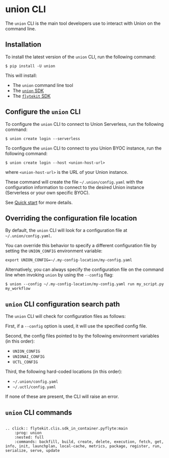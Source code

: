 # union CLI

The `union` CLI is the main tool developers use to interact with Union on the command line.

## Installation

To install the latest version of the `union` CLI, run the following command:

```{code-block} shell
$ pip install -U union
```

This will install:
* The `union` command line tool
* The [`union` SDK](./sdk/index)
* The [`flytekit` SDK](https://docs.flyte.org/en/latest/api/flytekit/docs_index.html)

## Configure the `union` CLI

To configure the `union` CLI to connect to Union Serverless, run the following command:

```{code-block} shell
$ union create login --serverless
```

To configure the `union` CLI to connect to you Union BYOC instance, run the following command:

```{code-block} shell
$ union create login --host <union-host-url>
```

where `<union-host-url>` is the URL of your Union instance.

These command will create the file `~/.union/config.yaml` with the configuration information to connect to the desired Union instance (Serverless or your own specific BYOC).

See [Quick start](../guide/quick-start.md) for more details.

## Overriding the configuration file location

By default, the `union` CLI will look for a configuration file at `~/.union/config.yaml`.

You can override this behavior to specify a different configuration file by setting the `UNION_CONFIG` environment variable:

```{code-block} shell
export UNION_CONFIG=~/.my-config-location/my-config.yaml
```

Alternatively, you can always specify the configuration file on the command line when invoking `union` by using the `--config` flag:

```{code-block} shell
$ union --config ~/.my-config-location/my-config.yaml run my_script.py my_workflow
```

## `union` CLI configuration search path

The `union` CLI will check for configuration files as follows:

First, if a `--config` option is used, it will use the specified config file.

Second, the config files pointed to by the following environment variables (in this order):

* `UNION_CONFIG`
* `UNIONAI_CONFIG`
* `UCTL_CONFIG`

Third, the following hard-coded locations (in this order):

* `~/.union/config.yaml`
* `~/.uctl/config.yaml`

If none of these are present, the CLI will raise an error.

## `union` CLI commands

```{eval-rst}

.. click:: flytekit.clis.sdk_in_container.pyflyte:main
    :prog: union
    :nested: full
    :commands: backfill, build, create, delete, execution, fetch, get, info, init, launchplan, local-cache, metrics, package, register, run, serialize, serve, update

```